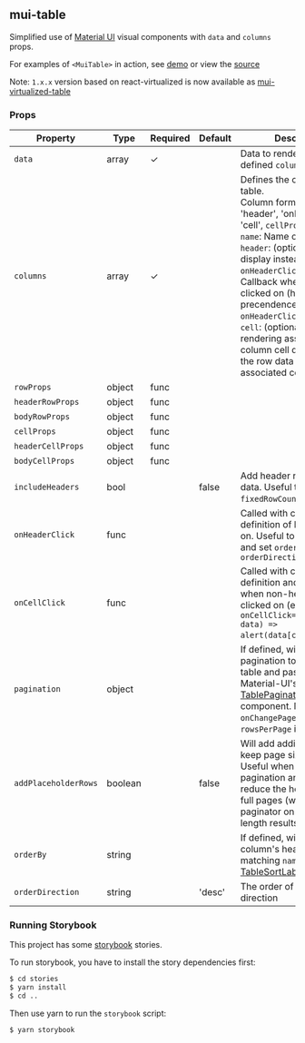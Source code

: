 ## mui-table

Simplified use of [Material UI](http://www.material-ui.com) visual components with `data` and `columns` props.

For examples of `<MuiTable>` in action, see [demo](https://techniq.github.io/mui-table/) or view the [source](https://github.com/techniq/mui-table/tree/master/stories)

Note: `1.x.x` version based on react-virtualized is now available as [mui-virtualized-table](https://github.com/techniq/mui-virtualized-table)

### Props

| Property             | Type    | Required | Default | Description                                                                                                                                                                                                                                                                                                                                                                                                                                 |
| -------------------- | ------- | -------- | ------- | ------------------------------------------------------------------------------------------------------------------------------------------------------------------------------------------------------------------------------------------------------------------------------------------------------------------------------------------------------------------------------------------------------------------------------------------- |
| `data`               | array   | ✓        |         | Data to render using defined `columns`                                                                                                                                                                                                                                                                                                                                                                                                      |
| `columns`            | array   | ✓        |         | Defines the columns in the table.<br/>Column format: {'name', 'header', 'onHeaderClick', 'cell', `cellProps` }<br/>`name`: Name of header<br/>`header`: (optional) Name to display instead 'name'<br/>`onHeaderClick`: (optional) Callback when header is clicked on (has precendence over `onHeaderClick` on table<br/>`cell`: (optional) Callback for rendering associated column cell data. Passes the row data for the associated cell. |
| `rowProps`           | object  | func     |         |                                                                                                                                                                                                                                                                                                                                                                                                                                             | Pass initial props to [TableRow](https://material-ui.com/api/table-row/) to all rows (header or body)(ex. `cellProps={{ padding: 'dense' }}`). Specifying same property within the column definition `cellProps` will override. Can also be a function which is passed `column, rowData` similiarly to `onCellClick` |
| `headerRowProps`     | object  | func     |         |                                                                                                                                                                                                                                                                                                                                                                                                                                             | Identical to `rowProps`, but only passed to rows in the `TableHead` |
| `bodyRowProps`       | object  | func     |         |                                                                                                                                                                                                                                                                                                                                                                                                                                             | Identical to `rowProps`, but only passed to rows in the `TableBody` |
| `cellProps`          | object  | func     |         |                                                                                                                                                                                                                                                                                                                                                                                                                                             | Pass initial props to [TableCell](https://material-ui.com/api/table-cell/) to all cells (header or body)(ex. `cellProps={{ padding: 'dense' }}`). Specifying same property within the column definition `cellProps` will override. Can also be a function which is passed `column, rowData` similiarly to `onCellClick` |
| `headerCellProps`    | object  | func     |         |                                                                                                                                                                                                                                                                                                                                                                                                                                             | Identical to `cellProps`, but only passed to cells in the `TableHead` |
| `bodyCellProps`      | object  | func     |         |                                                                                                                                                                                                                                                                                                                                                                                                                                             | Identical to `cellProps`, but only passed to cells in the `TableBody` |
| `includeHeaders`     | bool    |          | false   | Add header row to top of data. Useful to also set `fixedRowCount` to `1`                                                                                                                                                                                                                                                                                                                                                                    |
| `onHeaderClick`      | func    |          |         | Called with column definition of header clicked on. Useful to set sort data and set `orderBy` and `orderDirection`                                                                                                                                                                                                                                                                                                                          |
| `onCellClick`        | func    |          |         | Called with column definition and row data when non-header cell is clicked on (ex. `onCellClick={(column, data) => alert(data[column.name])}`)                                                                                                                                                                                                                                                                                              |
| `pagination`         | object  |          |         | If defined, will add pagination to bottom of table and pass props to Material-UI's [TablePagination](https://material-ui.com/api/table-pagination/) component. Must set `count`, `onChangePage`, `page`, and `rowsPerPage` if defined.                                                                                                                                                                                                      |
| `addPlaceholderRows` | boolean |          | false   | Will add additional rows to keep page sizes consistent. Useful when using pagination and you want to reduce the height on non-full pages (will move paginator on different length results)                                                                                                                                                                                                                                                  |
| `orderBy`            | string  |          |         | If defined, will show column's header with matching `name` using [TableSortLabel](https://material-ui.com/api/table-sort-label/)                                                                                                                                                                                                                                                                                                            |
| `orderDirection`     | string  |          | 'desc'  | The order of the sort direction                                                                                                                                                                                                                                                                                                                                                                                                             |

### Running Storybook

This project has some [storybook](https://github.com/storybooks/storybook) stories.

To run storybook, you have to install the story dependencies first:

```bash
$ cd stories
$ yarn install
$ cd ..
```

Then use yarn to run the `storybook` script:

```bash
$ yarn storybook
```

